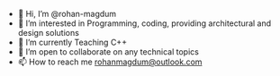 - 👋 Hi, I’m @rohan-magdum
- 👀 I’m interested in Programming, coding, providing architectural and design solutions 
- 🌱 I’m currently Teaching C++ 
- 💞️ I’m open to collaborate on any technical topics
- 📫 How to reach me rohanmagdum@outlook.com

<!---
rohan-magdum/rohan-magdum is a ✨ special ✨ repository because its `README.md` (this file) appears on your GitHub profile.
You can click the Preview link to take a look at your changes.
--->
